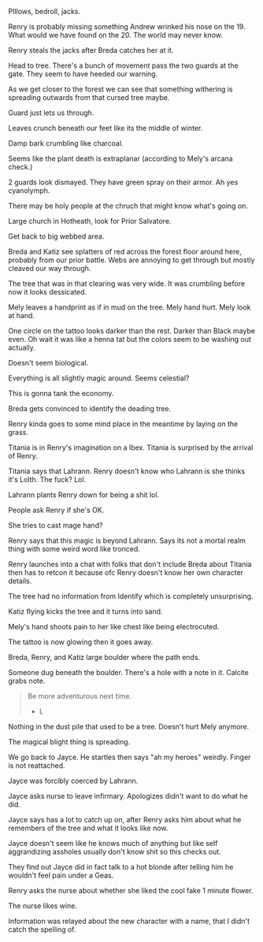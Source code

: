 PIllows, bedroll, jacks.

Renry is probably missing something Andrew wrinked his nose on the 19. What would we have found on the 20. The world may never know.

Renry steals the jacks after Breda catches her at it.


Head to tree. There's a bunch of movement pass the two guards at the gate. They seem to have heeded our warning.

As we get closer to the forest we can see that something withering is spreading outwards from that cursed tree maybe.

Guard just lets us through.

Leaves crunch beneath our feet like its the middle of winter.

Damp bark crumbling like charcoal.

Seems like the plant death is extraplanar (according to Mely's arcana check.)

2 guards look dismayed. They have green spray on their armor. Ah yes cyanolymph.

There may be holy people at the chruch that might know what's going on.

Large church in Hotheath, look for Prior Salvatore.

Get back to big webbed area.

Breda and Katiz see splatters of red across the forest floor around here, probably from our prior battle. Webs are annoying to get through but mostly cleaved our way through.

The tree that was in that clearing was very wide. It was crumbling before now it looks dessicated. 

Mely leaves a handprint as if in mud on the tree. Mely hand hurt. Mely look at hand.

One circle on the tattoo looks darker than the rest. Darker than Black maybe even. Oh wait it was like a henna tat but the colors seem to be washing out actually.

Doesn't seem biological.

Everything is all slightly magic around. Seems celestial?

This is gonna tank the economy. 

Breda gets convinced to identify the deading tree.

Renry kinda goes to some mind place in the meantime by laying on the grass.

Titania is in Renry's imagination on a Ibex. Titania is surprised by the arrival of Renry.

Titania says that Lahrann. Renry doesn't know who Lahrann is she thinks it's Lolth. The fuck? Lol.

Lahrann plants Renry down for being a shit lol.

People ask Renry if she's OK.

She tries to cast mage hand?

Renry says that this magic is beyond Lahrann. Says its not a mortal realm thing with some weird word like tronced.

Renry launches into a chat with folks that don't include Breda about Titania then has to retcon it because ofc Renry doesn't know her own character details.

The tree had no information from Identify which is completely unsurprising.

Katiz flying kicks the tree and it turns into sand.

Mely's hand shoots pain to her like chest like being electrocuted.

The tattoo is now glowing then it goes away.

Breda, Renry, and Katiz large boulder where the path ends. 

Someone dug beneath the boulder. There's a hole with a note in it. Calcite grabs note.

> Be more adventurous next time.
> - L

Nothing in the dust pile that used to be a tree. Doesn't hurt Mely anymore.

The magical blight thing is spreading.

We go back to Jayce. He startles then says "ah my heroes" weirdly. Finger is not reattached.

Jayce was forcibly coerced by Lahrann.

Jayce asks nurse to leave infirmary. Apologizes didn't want to do what he did.

Jayce says has a lot to catch up on, after Renry asks him about what he remembers of the tree and what it looks like now.

Jayce doesn't seem like he knows much of anything but like self aggrandizing assholes usually don't know shit so this checks out.

They find out Jayce did in fact talk to a hot blonde after telling him he wouldn't feel pain under a Geas.

Renry asks the nurse about whether she liked the cool fake 1 minute flower.

The nurse likes wine.

Information was relayed about the new character with a name, that I didn't catch the spelling of.

